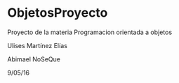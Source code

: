 # ObjetosProyecto
Proyecto de la materia Programacion orientada a objetos

Ulises Martínez Elías

Abimael NoSeQue

9/05/16
